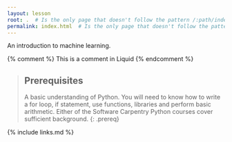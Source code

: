 ```yaml
---
layout: lesson
root: .  # Is the only page that doesn't follow the pattern /:path/index.html
permalink: index.html  # Is the only page that doesn't follow the pattern /:path/index.html
---
```

An introduction to machine learning.

<!-- this is an html comment -->

{% comment %} This is a comment in Liquid {% endcomment %}

> ## Prerequisites
> A basic understanding of Python. You will need to know how to write a for loop, if statement, use functions, libraries and perform basic arithmetic. 
> Either of the Software Carpentry Python courses cover sufficient background.
{: .prereq}

{% include links.md %}
